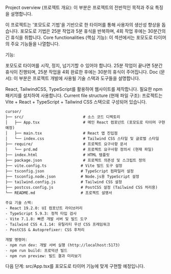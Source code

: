 Project overview (프로젝트 개요):
이 부분은 프로젝트의 전반적인 목적과 주요 특징을 설명합니다.

이 프로젝트는 '포모도로 기법'을 기반으로 한 타이머를 통해 사용자의 생산성 향상을 돕습니다.
포모도로 기법은 25분 작업과 5분 휴식을 반복하며, 4회 작업 후에는 30분간의 긴 휴식을 취합니다.
Core functionalities (핵심 기능):
이 섹션에서는 포모도로 타이머의 주요 기능들을 나열합니다.

기능:

포모도로 타이머를 시작, 정지, 넘기기할 수 있어야 합니다.
25분 작업이 끝나면 5분간 휴식이 진행되며, 25분 작업을 4회 완료한 후에는 30분의 휴식이 주어집니다.
Doc (문서):
이 부분은 프로젝트 개발에 사용될 기술 스택과 도구들을 설명합니다.

React, TailwindCSS, TypeScript를 활용하여 웹사이트를 제작합니다.
필요한 npm 패키지를 설치하여 사용합니다.
Current file structure (현재 파일 구조):
프로젝트는 Vite + React + TypeScript + Tailwind CSS 스택으로 구성되어 있습니다.

```
cursor/
├── src/                          # 소스 코드 디렉토리
│   ├── App.tsx                   # 메인 React 컴포넌트 (포모도로 타이머 구현 예정)
│   ├── main.tsx                  # React 앱 진입점
│   └── index.css                 # Tailwind CSS 스타일 및 글로벌 스타일
├── require/                      # 프로젝트 요구사항 문서
│   └── prd.md                    # 프로젝트 요구사항 정의서 (현재 파일)
├── index.html                    # HTML 템플릿
├── package.json                  # 프로젝트 의존성 및 스크립트 정의
├── vite.config.ts               # Vite 빌드 도구 설정
├── tsconfig.json                # TypeScript 컴파일러 설정
├── tsconfig.node.json           # Node.js용 TypeScript 설정
├── tailwind.config.js           # Tailwind CSS 설정
├── postcss.config.js            # PostCSS 설정 (Tailwind CSS 처리용)
└── README.md                    # 프로젝트 설명서

주요 기술 스택:
- React 19.2.0: UI 컴포넌트 라이브러리
- TypeScript 5.9.3: 정적 타입 검사
- Vite 7.1.8: 빠른 개발 서버 및 빌드 도구
- Tailwind CSS 4.1.14: 유틸리티 우선 CSS 프레임워크
- PostCSS & Autoprefixer: CSS 후처리

개발 명령어:
- npm run dev: 개발 서버 실행 (http://localhost:5173)
- npm run build: 프로덕션 빌드
- npm run preview: 빌드 결과 미리보기
```

다음 단계: src/App.tsx를 포모도로 타이머 기능에 맞게 구현할 예정입니다.

